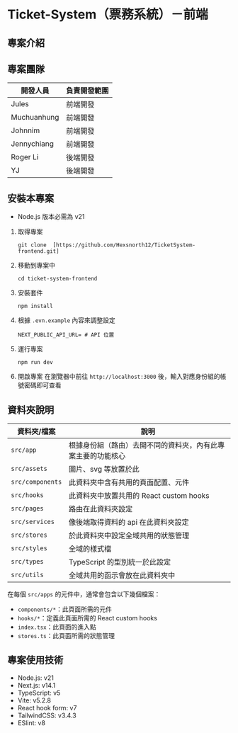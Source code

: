 #  Ticket-System（票務系統）－前端

## 專案介紹

## 專案團隊

| 開發人員 | 負責開發範圍 |
| -------- | -------------------------------------- |
| Jules     | 前端開發 |
| Muchuanhung    | 前端開發 |
| Johnnim    | 前端開發 |
| Jennychiang   | 前端開發 |
| Roger Li    | 後端開發 |
| YJ    | 後端開發 |

## 安裝本專案
- Node.js 版本必需為 v21
1. 取得專案
   ```
   git clone  [https://github.com/Hexsnorth12/TicketSystem-frontend.git]
   ```
2. 移動到專案中
   ```
   cd ticket-system-frontend
   ```
3. 安裝套件
   ```
   npm install
   ```
4. 根據 `.evn.example` 內容來調整設定
   ```
   NEXT_PUBLIC_API_URL= # API 位置
   ```
5. 運行專案
   ```
   npm run dev
   ```
6. 開啟專案
   在瀏覽器中前往 `http://localhost:3000` 後，輸入對應身份組的帳號密碼即可查看

## 資料夾說明
| 資料夾/檔案 | 說明 |
| --- | --- |
| `src/app` | 根據身份組（路由）去開不同的資料夾，內有此專案主要的功能核心 |
| `src/assets` | 圖片、svg 等放置於此 |
| `src/components` | 此資料夾中含有共用的頁面配置、元件 |
| `src/hooks` | 此資料夾中放置共用的 React custom hooks |
| `src/pages` | 路由在此資料夾設定 |
| `src/services` | 像後端取得資料的 api 在此資料夾設定 |
| `src/stores` | 於此資料夾中設定全域共用的狀態管理 |
| `src/styles` | 全域的樣式檔 |
| `src/types` | TypeScript 的型別統一於此設定 |
| `src/utils` | 全域共用的函示會放在此資料夾中 |

在每個 `src/apps` 的元件中，通常會包含以下幾個檔案：
- `components/*`：此頁面所需的元件
- `hooks/*`：定義此頁面所需的 React custom hooks
- `index.tsx`：此頁面的進入點
- `stores.ts`：此頁面所需的狀態管理

## 專案使用技術
- Node.js: v21
- Next.js: v14.1
- TypeScript: v5
- Vite: v5.2.8
- React hook form: v7
- TailwindCSS: v3.4.3
- ESlint: v8
